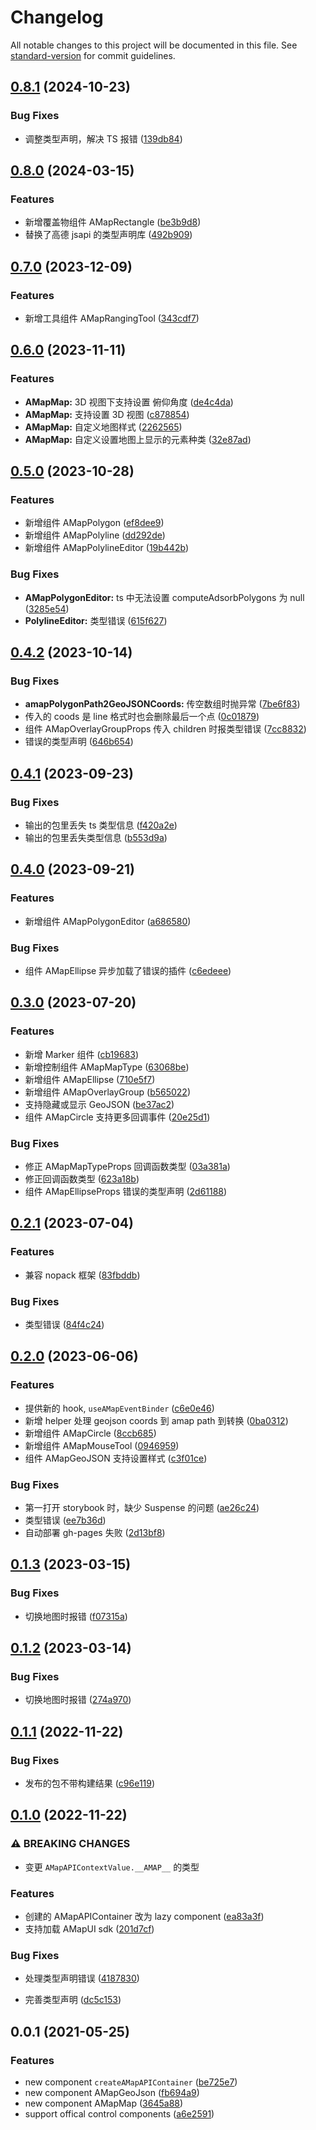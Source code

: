 # Changelog

All notable changes to this project will be documented in this file. See [standard-version](https://github.com/conventional-changelog/standard-version) for commit guidelines.

## [0.8.1](https://github.com/xyy94813/amap-react-components/compare/v0.8.0...v0.8.1) (2024-10-23)


### Bug Fixes

* 调整类型声明，解决 TS 报错 ([139db84](https://github.com/xyy94813/amap-react-components/commit/139db840d148c93afd04acb4f07bb5053b08fab7))

## [0.8.0](https://github.com/xyy94813/amap-react-components/compare/v0.7.0...v0.8.0) (2024-03-15)

### Features

- 新增覆盖物组件 AMapRectangle ([be3b9d8](https://github.com/xyy94813/amap-react-components/commit/be3b9d846c2afa8504c90c53f13c190a1152f297))
- 替换了高德 jsapi 的类型声明库 ([492b909](https://github.com/xyy94813/amap-react-components/commit/492b909d6cd53916896e4edcd7a22fdae46f1b20))

## [0.7.0](https://github.com/xyy94813/amap-react-components/compare/v0.6.0...v0.7.0) (2023-12-09)

### Features

- 新增工具组件 AMapRangingTool ([343cdf7](https://github.com/xyy94813/amap-react-components/commit/343cdf7dfddb2e7867a9e62475db83faf5fdabf6))

## [0.6.0](https://github.com/xyy94813/amap-react-components/compare/v0.5.0...v0.6.0) (2023-11-11)

### Features

- **AMapMap:** 3D 视图下支持设置 俯仰角度 ([de4c4da](https://github.com/xyy94813/amap-react-components/commit/de4c4da320e102c8e741f48695e7145b1008420c))
- **AMapMap:** 支持设置 3D 视图 ([c878854](https://github.com/xyy94813/amap-react-components/commit/c87885461813eeecfd6ce7018653477a41d7a174))
- **AMapMap:** 自定义地图样式 ([2262565](https://github.com/xyy94813/amap-react-components/commit/2262565257cbebb27aa5c5ff6f018f16fcb367f8))
- **AMapMap:** 自定义设置地图上显示的元素种类 ([32e87ad](https://github.com/xyy94813/amap-react-components/commit/32e87ade5533bde6f5d54aea1fa371b27272e8a1))

## [0.5.0](https://github.com/xyy94813/amap-react-components/compare/v0.4.2...v0.5.0) (2023-10-28)

### Features

- 新增组件 AMapPolygon ([ef8dee9](https://github.com/xyy94813/amap-react-components/commit/ef8dee96087511a06f8881997b7f6996b38c263e))
- 新增组件 AMapPolyline ([dd292de](https://github.com/xyy94813/amap-react-components/commit/dd292deb9b94adff48eb96bb97ccfc9570281ed1))
- 新增组件 AMapPolylineEditor ([19b442b](https://github.com/xyy94813/amap-react-components/commit/19b442b6e31d81e61a1ea9521dd7a3734e7deafc))

### Bug Fixes

- **AMapPolygonEditor:** ts 中无法设置 computeAdsorbPolygons 为 null ([3285e54](https://github.com/xyy94813/amap-react-components/commit/3285e54d557e5c0b3e62ca16ee0ed8ed21337fe5))
- **PolylineEditor:** 类型错误 ([615f627](https://github.com/xyy94813/amap-react-components/commit/615f627dc185cd7527cf996344aab869cc50c0b7))

## [0.4.2](https://github.com/xyy94813/amap-react-components/compare/v0.4.1...v0.4.2) (2023-10-14)

### Bug Fixes

- **amapPolygonPath2GeoJSONCoords:** 传空数组时抛异常 ([7be6f83](https://github.com/xyy94813/amap-react-components/commit/7be6f834d0afa5a05502588f597d73503843f433))
- 传入的 coods 是 line 格式时也会删除最后一个点 ([0c01879](https://github.com/xyy94813/amap-react-components/commit/0c01879431f22299d0c04a6ca1d54f07612822f1))
- 组件 AMapOverlayGroupProps 传入 children 时报类型错误 ([7cc8832](https://github.com/xyy94813/amap-react-components/commit/7cc8832a43794371040f9bf7e09db56f69d6a4ec))
- 错误的类型声明 ([646b654](https://github.com/xyy94813/amap-react-components/commit/646b65405e286ea52f92ed5d8290996556d9e87b))

## [0.4.1](https://github.com/xyy94813/amap-react-components/compare/v0.4.0...v0.4.1) (2023-09-23)

### Bug Fixes

- 输出的包里丢失 ts 类型信息 ([f420a2e](https://github.com/xyy94813/amap-react-components/commit/f420a2edf8ce8fdfdbbf5e158491b4816f1377b9))
- 输出的包里丢失类型信息 ([b553d9a](https://github.com/xyy94813/amap-react-components/commit/b553d9a91b614f7365f4dd61910fc04fc8c23052))

## [0.4.0](https://github.com/xyy94813/amap-react-components/compare/v0.3.0...v0.4.0) (2023-09-21)

### Features

- 新增组件 AMapPolygonEditor ([a686580](https://github.com/xyy94813/amap-react-components/commit/a6865800879e174d4250d86026c81f2059c29365))

### Bug Fixes

- 组件 AMapEllipse 异步加载了错误的插件 ([c6edeee](https://github.com/xyy94813/amap-react-components/commit/c6edeee120adaefa79f74e3a4d14c8b907c28e6f))

## [0.3.0](https://github.com/xyy94813/amap-react-components/compare/v0.2.1...v0.3.0) (2023-07-20)

### Features

- 新增 Marker 组件 ([cb19683](https://github.com/xyy94813/amap-react-components/commit/cb196833a0c72cdeb26db78ca407b9403db99e21))
- 新增控制组件 AMapMapType ([63068be](https://github.com/xyy94813/amap-react-components/commit/63068beb2fac3439fce594d79f2dd95face6414c))
- 新增组件 AMapEllipse ([710e5f7](https://github.com/xyy94813/amap-react-components/commit/710e5f7d9f91511b5721cd111e12bf7e2697fd40))
- 新增组件 AMapOverlayGroup ([b565022](https://github.com/xyy94813/amap-react-components/commit/b5650220560f892dc853b2328b0fc6bc51e2ecc3))
- 支持隐藏或显示 GeoJSON ([be37ac2](https://github.com/xyy94813/amap-react-components/commit/be37ac272dc276ba614062de9119e81857df6335))
- 组件 AMapCircle 支持更多回调事件 ([20e25d1](https://github.com/xyy94813/amap-react-components/commit/20e25d164fa1c4eb5dc4727e0c739aa0b05ba94a))

### Bug Fixes

- 修正 AMapMapTypeProps 回调函数类型 ([03a381a](https://github.com/xyy94813/amap-react-components/commit/03a381a6cd6204897d0cca11c9479412fa581de9))
- 修正回调函数类型 ([623a18b](https://github.com/xyy94813/amap-react-components/commit/623a18b4c9088dd63ac589c718dd8ead84298a00))
- 组件 AMapEllipseProps 错误的类型声明 ([2d61188](https://github.com/xyy94813/amap-react-components/commit/2d61188185a2996210d579e54231c1bc7e52310c))

## [0.2.1](https://github.com/xyy94813/amap-react-components/compare/v0.2.0...v0.2.1) (2023-07-04)

### Features

- 兼容 nopack 框架 ([83fbddb](https://github.com/xyy94813/amap-react-components/commit/83fbddb49948e32fcf8973693a21dd4f6bb24af7))

### Bug Fixes

- 类型错误 ([84f4c24](https://github.com/xyy94813/amap-react-components/commit/84f4c24d24686d563e6fec795ae0325d28243296))

## [0.2.0](https://github.com/xyy94813/amap-react-components/compare/v0.1.3...v0.2.0) (2023-06-06)

### Features

- 提供新的 hook, `useAMapEventBinder` ([c6e0e46](https://github.com/xyy94813/amap-react-components/commit/c6e0e466a3b97d366e611290ccccc0848ca8d1de))
- 新增 helper 处理 geojson coords 到 amap path 到转换 ([0ba0312](https://github.com/xyy94813/amap-react-components/commit/0ba03127c2ca0ae2e0a390fd62cb2d7919555cca))
- 新增组件 AMapCircle ([8ccb685](https://github.com/xyy94813/amap-react-components/commit/8ccb685471a3d14ab3bb3401e774e16c3e4d2bcd))
- 新增组件 AMapMouseTool ([0946959](https://github.com/xyy94813/amap-react-components/commit/0946959f5c345c5edf8017fb18db43db10ee72b3))
- 组件 AMapGeoJSON 支持设置样式 ([c3f01ce](https://github.com/xyy94813/amap-react-components/commit/c3f01ce5fdb8f54d73cc37e4fd4c7885bbf3c572))

### Bug Fixes

- 第一打开 storybook 时，缺少 Suspense 的问题 ([ae26c24](https://github.com/xyy94813/amap-react-components/commit/ae26c24c13b5b7554a57c9ce312c20d9a35a46dc))
- 类型错误 ([ee7b36d](https://github.com/xyy94813/amap-react-components/commit/ee7b36de6b108baca6b59a879d7e196e88f32245))
- 自动部署 gh-pages 失败 ([2d13bf8](https://github.com/xyy94813/amap-react-components/commit/2d13bf811d8aeed57c986dead5bcd475d03d1a9f))

## [0.1.3](https://github.com/xyy94813/amap-react-components/compare/v0.1.2...v0.1.3) (2023-03-15)

### Bug Fixes

- 切换地图时报错 ([f07315a](https://github.com/xyy94813/amap-react-components/commit/f07315a7c4ae6cef2598e3c1d6d3acb6956f5ab7))

## [0.1.2](https://github.com/xyy94813/amap-react-components/compare/v0.1.1...v0.1.2) (2023-03-14)

### Bug Fixes

- 切换地图时报错 ([274a970](https://github.com/xyy94813/amap-react-components/commit/274a970ea1ca05e8098a6c3d8ab629d81ce140bd))

## [0.1.1](https://github.com/xyy94813/amap-react-components/compare/v0.1.0...v0.1.1) (2022-11-22)

### Bug Fixes

- 发布的包不带构建结果 ([c96e119](https://github.com/xyy94813/amap-react-components/commit/c96e1192ba71e6a64dea385743a986f90393ebc5))

## [0.1.0](https://github.com/xyy94813/amap-react-components/compare/v0.0.1...v0.1.0) (2022-11-22)

### ⚠ BREAKING CHANGES

- 变更 `AMapAPIContextValue.__AMAP__` 的类型

### Features

- 创建的 AMapAPIContainer 改为 lazy component ([ea83a3f](https://github.com/xyy94813/amap-react-components/commit/ea83a3f20a88b6d5a93913e5881644b702f4b92b))
- 支持加载 AMapUI sdk ([201d7cf](https://github.com/xyy94813/amap-react-components/commit/201d7cfea1f3b3c8421fc586205b7e8d6375f19d))

### Bug Fixes

- 处理类型声明错误 ([4187830](https://github.com/xyy94813/amap-react-components/commit/418783092a4f3ba0838fa8b190c1238e7ebcbffa))

- 完善类型声明 ([dc5c153](https://github.com/xyy94813/amap-react-components/commit/dc5c15342ec18bef70f0aee8c7cb5f7216d53c78))

## 0.0.1 (2021-05-25)

### Features

- new component `createAMapAPIContainer` ([be725e7](https://github.com/xyy94813/amap-react-components/commit/be725e78e3e1d3cdf427f838b9ba22481226d59e))
- new component AMapGeoJson ([fb694a9](https://github.com/xyy94813/amap-react-components/commit/fb694a98494b153c8bad5d12245531709c292bd3))
- new component AMapMap ([3645a88](https://github.com/xyy94813/amap-react-components/commit/3645a88ac4f61d1a000bcee950b2ff69f78343ab))
- support offical control components ([a6e2591](https://github.com/xyy94813/amap-react-components/commit/a6e25913e4739d104b6fb9317612cc23ed8a7743))
